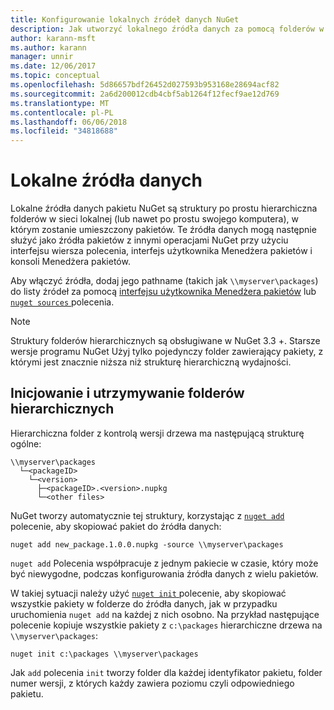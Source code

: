 ```yaml
---
title: Konfigurowanie lokalnych źródeł danych NuGet
description: Jak utworzyć lokalnego źródła danych za pomocą folderów w sieci lokalnej pakietów NuGet
author: karann-msft
ms.author: karann
manager: unnir
ms.date: 12/06/2017
ms.topic: conceptual
ms.openlocfilehash: 5d86657bdf26452d027593b953168e28694acf82
ms.sourcegitcommit: 2a6d200012cdb4cbf5ab1264f12fecf9ae12d769
ms.translationtype: MT
ms.contentlocale: pl-PL
ms.lasthandoff: 06/06/2018
ms.locfileid: "34818688"
---
```

# <a name="local-feeds"></a>Lokalne źródła danych

Lokalne źródła danych pakietu NuGet są struktury po prostu hierarchiczna folderów w sieci lokalnej (lub nawet po prostu swojego komputera), w którym zostanie umieszczony pakietów. Te źródła danych mogą następnie służyć jako źródła pakietów z innymi operacjami NuGet przy użyciu interfejsu wiersza polecenia, interfejs użytkownika Menedżera pakietów i konsoli Menedżera pakietów.

Aby włączyć źródła, dodaj jego pathname (takich jak `\\myserver\packages`) do listy źródeł za pomocą [interfejsu użytkownika Menedżera pakietów](../tools/package-manager-ui.md#package-sources) lub [ `nuget sources` ](../tools/cli-ref-sources.md) polecenia.

> [!Note]
> Struktury folderów hierarchicznych są obsługiwane w NuGet 3.3 +. Starsze wersje programu NuGet Użyj tylko pojedynczy folder zawierający pakiety, z którymi jest znacznie niższa niż strukturę hierarchiczną wydajności.

## <a name="initializing-and-maintaining-hierarchical-folders"></a>Inicjowanie i utrzymywanie folderów hierarchicznych

Hierarchiczna folder z kontrolą wersji drzewa ma następującą strukturę ogólne:

    \\myserver\packages
      └─<packageID>
        └─<version>
          ├─<packageID>.<version>.nupkg
          └─<other files>

NuGet tworzy automatycznie tej struktury, korzystając z [ `nuget add` ](../tools/cli-ref-add.md) polecenie, aby skopiować pakiet do źródła danych:

```cli
nuget add new_package.1.0.0.nupkg -source \\myserver\packages
```

`nuget add` Polecenia współpracuje z jednym pakiecie w czasie, który może być niewygodne, podczas konfigurowania źródła danych z wielu pakietów.

W takiej sytuacji należy użyć [ `nuget init` ](../tools/cli-ref-init.md) polecenie, aby skopiować wszystkie pakiety w folderze do źródła danych, jak w przypadku uruchomienia `nuget add` na każdej z nich osobno. Na przykład następujące polecenie kopiuje wszystkie pakiety z `c:\packages` hierarchiczne drzewa na `\\myserver\packages`:

```cli
nuget init c:\packages \\myserver\packages
```

Jak `add` polecenia `init` tworzy folder dla każdej identyfikator pakietu, folder numer wersji, z których każdy zawiera poziomu czyli odpowiedniego pakietu.

